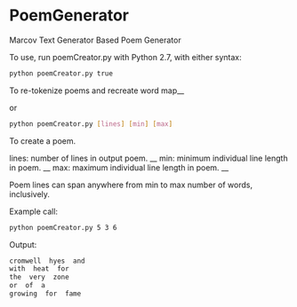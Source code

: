 # PoemGenerator
Marcov Text Generator Based Poem Generator

To use, run poemCreator.py with Python 2.7, with either syntax:

```bash
python poemCreator.py true 
```
To re-tokenize poems and recreate word map__

or

```bash
python poemCreator.py [lines] [min] [max]
```
To create a poem.

lines: number of lines in output poem. __
min: minimum individual line length in poem. __
max: maximum individual line length in poem. __

Poem lines can span anywhere from min to max number of words, inclusively.

Example call:

```bash
python poemCreator.py 5 3 6
```

Output:

```bash
cromwell  hyes  and 
with  heat  for 
the  very  zone 
or  of  a 
growing  for  fame 
```